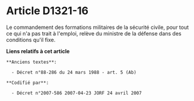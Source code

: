 # Article D1321-16

Le commandement des formations militaires de la sécurité civile, pour tout ce qui n'a pas trait à l'emploi, relève du
ministre de la défense dans des conditions qu'il fixe.

**Liens relatifs à cet article**

	**Anciens textes**:

	  - Décret n°88-286 du 24 mars 1988 - art. 5 (Ab)

	**Codifié par**:

	  - Décret n°2007-586 2007-04-23 JORF 24 avril 2007
